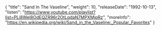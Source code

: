 {
  "title": "Sand In The Vaseline",
  "weight": 10,
  "releaseDate": "1992-10-13",
  "listen": "https://www.youtube.com/playlist?list=PLi8Wel8OdEQZR96r2OtLqdaN7MPXMjpRz",
  "moreInfo": "https://en.wikipedia.org/wiki/Sand_in_the_Vaseline:_Popular_Favorites"
}
